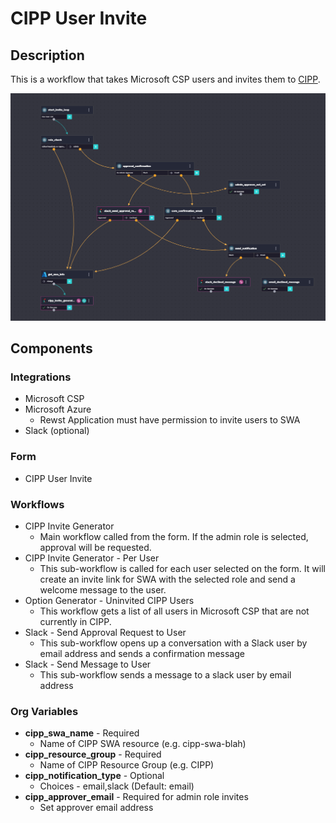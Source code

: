 # CIPP User Invite

## Description

This is a workflow that takes Microsoft CSP users and invites them to [CIPP](https://cipp.app).

![Workflow](./CIPP-Invite-Generator.png)

## Components

### Integrations

- Microsoft CSP
- Microsoft Azure
  - Rewst Application must have permission to invite users to SWA
- Slack (optional)

### Form

- CIPP User Invite

### Workflows

- CIPP Invite Generator
  - Main workflow called from the form. If the admin role is selected, approval will be requested.
- CIPP Invite Generator - Per User
  - This sub-workflow is called for each user selected on the form. It will create an invite link for SWA with the selected role and send a welcome message to the user.
- Option Generator - Uninvited CIPP Users
  - This workflow gets a list of all users in Microsoft CSP that are not currently in CIPP.
- Slack - Send Approval Request to User
  - This sub-workflow opens up a conversation with a Slack user by email address and sends a confirmation message
- Slack - Send Message to User
  - This sub-workflow sends a message to a slack user by email address

### Org Variables

- **cipp_swa_name** - Required
  - Name of CIPP SWA resource (e.g. cipp-swa-blah)
- **cipp_resource_group** - Required
  - Name of CIPP Resource Group (e.g. CIPP)
- **cipp_notification_type** - Optional
  - Choices - email,slack (Default: email)
- **cipp_approver_email** - Required for admin role invites
  - Set approver email address
